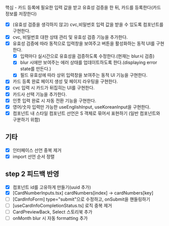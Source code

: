 핵심 - 카드 등록에 필요한 입력 값을 받고 유효성 검증을 한 뒤, 카드를 등록한다(카드 정보를 저장한다)

- [x] (유효성 검증을 생각하지 않고) cvc,비밀번호 입력 값을 받을 수 있도록 컴포넌트를 구현한다.
- [x] cvc, 비밀번호 대한 상태 관리 및 유효성 검증 기능을 추가한다.
- [x] 유효성 검증에 따라 동적으로 입력창을 보여주고 버튼을 활성화하는 동적 UI를 구현한다.
  - [x] 입력마다 실시간으로 유효성을 검증하도록 수정한다.(현재는 blur시 검증)
  - [x] blur 시에만 보여주는 에러 상태를 업데이트하도록 한다.(displaying error state를 만든다.)
  - [x] 필드 유효성에 따라 상위 입력창을 보여주는 동적 UI 기능을 구현한다.
- [x] 카드 등록 완료 페이지 생성 및 페이지 라우팅을 구현한다.
- [x] cvc 입력 시 카드가 뒤집히는 UI를 구현한다.
- [x] 카드사 선택 기능을 추가한다.
- [x] 인풋 입력 완료 시 자동 전환 기능을 구현한다.
- [x] 영어/숫자 입력만 가능한 useEnglishInput, useKoreanInput을 구현한다.
- [x] 컴포넌트 내 스타일 컴포넌트 선언은 S 객체로 묶어서 표현하기 (일반 컴포넌트와 구분하기 위함)

## 기타

- [x] 인터페이스 선언 중복 제거
- [x] import 선언 순서 정렬

## step 2 피드백 반영

- [x] 컴포넌트 id를 고유하게 만들기(uuid 추가)
- [x] [CardNumberInputs.tsx] cardNumbers[index] -> cardNumbers[key]
- [ ] [CardInfoForm] type="submit"으로 수정하고, onSubmit을 핸들링하기
- [ ] [useCardInfoCompletionStatus.ts] 로직 중복 제거
- [ ] CardPreviewBack, Select 스토리북 추가
- [ ] onMonth blur 시 자동 formatting 추가
